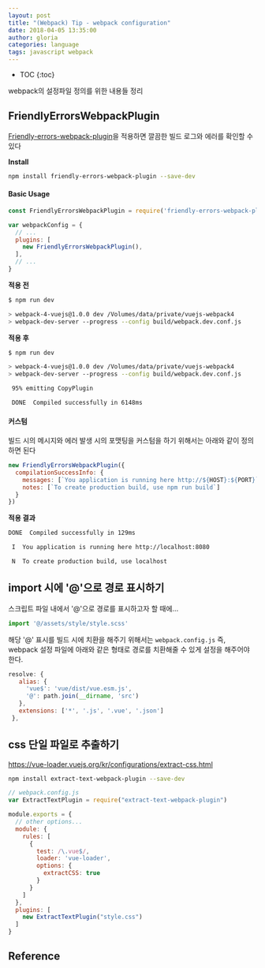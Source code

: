 ```yaml
---
layout: post
title: "(Webpack) Tip - webpack configuration"
date: 2018-04-05 13:35:00
author: gloria
categories: language
tags: javascript webpack
---
```


* TOC
{:toc}

webpack의 설정파일 정의를 위한 내용들 정리

## FriendlyErrorsWebpackPlugin
[Friendly-errors-webpack-plugin](https://github.com/geowarin/friendly-errors-webpack-plugin)을 적용하면 깔끔한 빌드 로그와 에러를 확인할 수 있다

**Install**   
```bash
npm install friendly-errors-webpack-plugin --save-dev
```

#### Basic Usage
```javascript
const FriendlyErrorsWebpackPlugin = require('friendly-errors-webpack-plugin');

var webpackConfig = {
  // ...
  plugins: [
    new FriendlyErrorsWebpackPlugin(),
  ],
  // ...
}
```

**적용 전**     
```bash
$ npm run dev

> webpack-4-vuejs@1.0.0 dev /Volumes/data/private/vuejs-webpack4
> webpack-dev-server --progress --config build/webpack.dev.conf.js
```

**적용 후**    
```bash
$ npm run dev

> webpack-4-vuejs@1.0.0 dev /Volumes/data/private/vuejs-webpack4
> webpack-dev-server --progress --config build/webpack.dev.conf.js

 95% emitting CopyPlugin                       

 DONE  Compiled successfully in 6148ms    
```

#### 커스텀
빌드 시의 메시지와 에러 발생 시의 포맷팅을 커스텀을 하기 위해서는 아래와 같이 정의하면 된다

```javascript
new FriendlyErrorsWebpackPlugin({
  compilationSuccessInfo: {
    messages: [`You application is running here http://${HOST}:${PORT}`],
    notes: [`To create production build, use npm run build`]
  }
})
```

**적용 결과**   
```bash
DONE  Compiled successfully in 129ms

 I  You application is running here http://localhost:8080

 N  To create production build, use localhost         
```

## import 시에 '@'으로 경로 표시하기
스크립트 파일 내에서 '@'으로 경로를 표시하고자 할 때에...
```javascript
import '@/assets/style/style.scss'
```

해당 '@' 표시를 빌드 시에 치환을 해주기 위해서는 `webpack.config.js`
즉, webpack 설정 파일에 아래와 같은 형태로 경로를 치환해줄 수 있게 설정을 해주어야 한다.
```javascript
resolve: {
   alias: {
     'vue$': 'vue/dist/vue.esm.js',
     '@': path.join(__dirname, 'src')
   },
   extensions: ['*', '.js', '.vue', '.json']
 },
```

## css 단일 파일로 추출하기
https://vue-loader.vuejs.org/kr/configurations/extract-css.html

```sh
npm install extract-text-webpack-plugin --save-dev
```

```javascript
// webpack.config.js
var ExtractTextPlugin = require("extract-text-webpack-plugin")

module.exports = {
  // other options...
  module: {
    rules: [
      {
        test: /\.vue$/,
        loader: 'vue-loader',
        options: {
          extractCSS: true
        }
      }
    ]
  },
  plugins: [
    new ExtractTextPlugin("style.css")
  ]
}
```


## Reference
